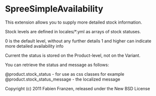SpreeSimpleAvailability
=======================

This extension allows you to supply more detailed stock information.

Stock levels are defined in locales/*.yml as arrays of stock statuses.

0 is the default level, without any further details
1 and higher can indicate more detailed availability info

Current the status is stored on the Product-level, not on the Variant.

You can retrieve the status and message as follows:

@product.stock_status - for use as css classes for example
@product.stock_status_message - the localized message

Copyright (c) 2011 Fabien Franzen, released under the New BSD License
